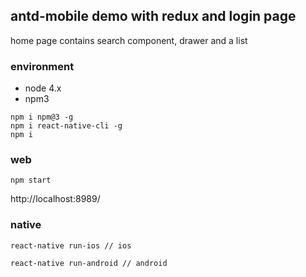 ## antd-mobile demo with redux and login page
home page contains search component, drawer and a list

### environment

- node 4.x
- npm3

````
npm i npm@3 -g
npm i react-native-cli -g
npm i
````

### web

```
npm start
```

http://localhost:8989/

### native

```
react-native run-ios // ios

react-native run-android // android
```
